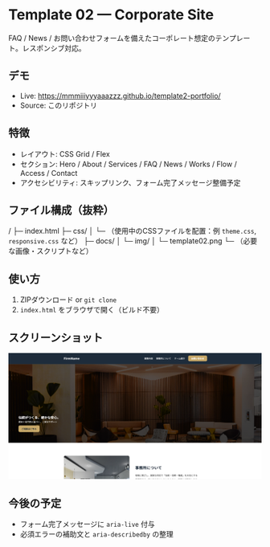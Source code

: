 # Template 02 — Corporate Site
FAQ / News / お問い合わせフォームを備えたコーポレート想定のテンプレート。レスポンシブ対応。

## デモ
- Live: https://mmmiiiyyyaaazzz.github.io/template2-portfolio/
- Source: このリポジトリ

## 特徴
- レイアウト: CSS Grid / Flex
- セクション: Hero / About / Services / FAQ / News / Works / Flow / Access / Contact
- アクセシビリティ: スキップリンク、フォーム完了メッセージ整備予定

## ファイル構成（抜粋）
/
├─ index.html
├─ css/
│  └─ （使用中のCSSファイルを配置：例 `theme.css`, `responsive.css` など）
├─ docs/
│  └─ img/
│     └─ template02.png
└─ （必要な画像・スクリプトなど）

## 使い方
1. ZIPダウンロード or `git clone`
2. `index.html` をブラウザで開く（ビルド不要）

## スクリーンショット
![Template 02](./docs/img/template02-2.png)

## 今後の予定
- フォーム完了メッセージに `aria-live` 付与
- 必須エラーの補助文と `aria-describedby` の整理
